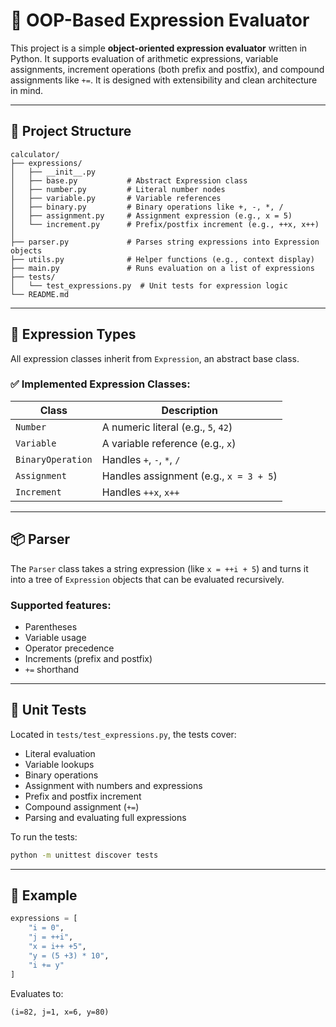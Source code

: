 # 🧮 OOP-Based Expression Evaluator

This project is a simple **object-oriented expression evaluator** written in Python. It supports evaluation of arithmetic expressions, variable assignments, increment operations (both prefix and postfix), and compound assignments like `+=`. It is designed with extensibility and clean architecture in mind.

---

## 📁 Project Structure

```
calculator/
├── expressions/
│   ├── __init__.py
│   ├── base.py           # Abstract Expression class
│   ├── number.py         # Literal number nodes
│   ├── variable.py       # Variable references
│   ├── binary.py         # Binary operations like +, -, *, /
│   ├── assignment.py     # Assignment expression (e.g., x = 5)
│   └── increment.py      # Prefix/postfix increment (e.g., ++x, x++)
│
├── parser.py             # Parses string expressions into Expression objects
├── utils.py              # Helper functions (e.g., context display)
├── main.py               # Runs evaluation on a list of expressions
├── tests/
│   └── test_expressions.py  # Unit tests for expression logic
└── README.md
```

---

## 🧠 Expression Types

All expression classes inherit from `Expression`, an abstract base class.

### ✅ Implemented Expression Classes:

| Class         | Description                              |
|---------------|------------------------------------------|
| `Number`      | A numeric literal (e.g., `5`, `42`)      |
| `Variable`    | A variable reference (e.g., `x`)         |
| `BinaryOperation` | Handles `+`, `-`, `*`, `/`           |
| `Assignment`  | Handles assignment (e.g., `x = 3 + 5`)   |
| `Increment`   | Handles `++x`, `x++`                     |

---

## 📦 Parser

The `Parser` class takes a string expression (like `x = ++i + 5`) and turns it into a tree of `Expression` objects that can be evaluated recursively.

### Supported features:
- Parentheses
- Variable usage
- Operator precedence
- Increments (prefix and postfix)
- `+=` shorthand

---

## 🧪 Unit Tests

Located in `tests/test_expressions.py`, the tests cover:
- Literal evaluation
- Variable lookups
- Binary operations
- Assignment with numbers and expressions
- Prefix and postfix increment
- Compound assignment (`+=`)
- Parsing and evaluating full expressions

To run the tests:
```bash
python -m unittest discover tests
```

---

## 🚀 Example

```python
expressions = [
    "i = 0",
    "j = ++i",
    "x = i++ +5",
    "y = (5 +3) * 10",
    "i += y"
]
```

Evaluates to:
```txt
(i=82, j=1, x=6, y=80)
```
